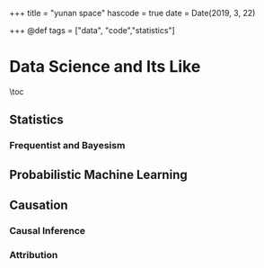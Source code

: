 +++
title = "yunan space"
hascode = true
date = Date(2019, 3, 22)

+++
@def tags = ["data", "code","statistics"]

# Data Science and Its Like

\toc

## Statistics

### Frequentist and Bayesism


## Probabilistic Machine Learning



## Causation

### Causal Inference

### Attribution





